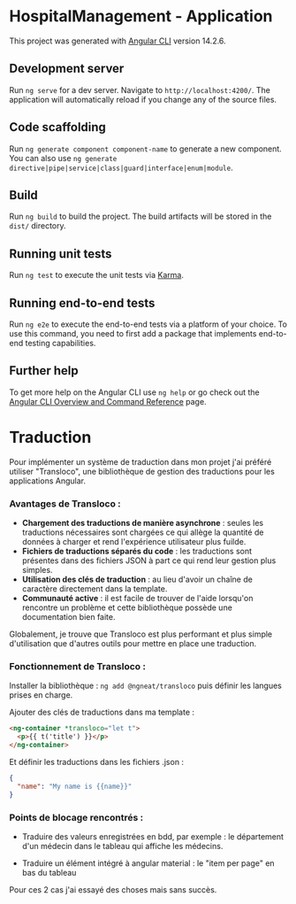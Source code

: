 # HospitalManagement - Application

This project was generated with [Angular CLI](https://github.com/angular/angular-cli) version 14.2.6.

## Development server

Run `ng serve` for a dev server. Navigate to `http://localhost:4200/`. The application will automatically reload if you change any of the source files.

## Code scaffolding

Run `ng generate component component-name` to generate a new component. You can also use `ng generate directive|pipe|service|class|guard|interface|enum|module`.

## Build

Run `ng build` to build the project. The build artifacts will be stored in the `dist/` directory.

## Running unit tests

Run `ng test` to execute the unit tests via [Karma](https://karma-runner.github.io).

## Running end-to-end tests

Run `ng e2e` to execute the end-to-end tests via a platform of your choice. To use this command, you need to first add a package that implements end-to-end testing capabilities.

## Further help

To get more help on the Angular CLI use `ng help` or go check out the [Angular CLI Overview and Command Reference](https://angular.io/cli) page.

# Traduction

Pour implémenter un système de traduction dans mon projet j'ai préféré utiliser "Transloco", une bibliothèque de gestion des traductions pour les applications Angular.

### Avantages de Transloco :

- **Chargement des traductions de manière asynchrone** : seules les traductions nécessaires sont chargées ce qui allège la quantité de données à charger et rend l'expérience utilisateur plus fuilde.
- **Fichiers de traductions séparés du code** : les traductions sont présentes dans des fichiers JSON à part ce qui rend leur gestion plus simples.
- **Utilisation des clés de traduction** : au lieu d'avoir un chaîne de caractère directement dans la template.
- **Communauté active** : il est facile de trouver de l'aide lorsqu'on rencontre un problème et cette bibliothèque possède une documentation bien faite.

Globalement, je trouve que Transloco est plus performant et plus simple d'utilisation que d'autres outils pour mettre en place une traduction.

### Fonctionnement de Transloco :

Installer la bibliothèque : `ng add @ngneat/transloco` puis définir les langues prises en charge.

Ajouter des clés de traductions dans ma template :

```html
<ng-container *transloco="let t">
  <p>{{ t('title') }}</p>
</ng-container>
```

Et définir les traductions dans les fichiers .json :

```json
{
  "name": "My name is {{name}}"
}
```

### Points de blocage rencontrés :

- Traduire des valeurs enregistrées en bdd, par exemple : le département d'un médecin dans le tableau qui affiche les médecins.

- Traduire un élément intégré à angular material : le "item per page" en bas du tableau

Pour ces 2 cas j'ai essayé des choses mais sans succès.
